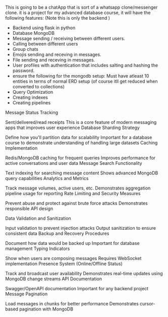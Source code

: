 This is going to be a chatApp that is sort of a whatsapp clone/messenger clone. it is a project for my advanced database course, it will have the following features: (Note this is only the backend )
- Backend using flask in python
- Database MongoDB
- Message sending / receiving between different users.
- Calling between different users
- Group chats
- Emojis sending and receving in messages.
- File sending and receving in messages.
- User profiles with authentication that includes salting and hashing the password.
- ensure the following for the mongodb setup:
Must have atleast 10 entities in terms of normal ERD setup (of course itll get reduced when converted to collections)
- Query Optimization
- Creating indexes
- Creating pipelines

Message Status Tracking

Sent/delivered/read receipts
This is a core feature of modern messaging apps that improves user experience
Database Sharding Strategy

Define how you'll partition data for scalability
Important for a database course to demonstrate understanding of handling large datasets
Caching Implementation

Redis/MongoDB caching for frequent queries
Improves performance for active conversations and user data
Message Search Functionality

Text indexing for searching message content
Shows advanced MongoDB query capabilities
Analytics and Metrics

Track message volumes, active users, etc.
Demonstrates aggregation pipeline usage for reporting
Rate Limiting and Security Measures

Prevent abuse and protect against brute force attacks
Demonstrates responsible API design

Data Validation and Sanitization

Input validation to prevent injection attacks
Output sanitization to ensure consistent data
Backup and Recovery Procedures

Document how data would be backed up
Important for database management
Typing Indicators

Show when users are composing messages
Requires WebSocket implementation
Presence System (Online/Offline Status)

Track and broadcast user availability
Demonstrates real-time updates using MongoDB change streams
API Documentation

Swagger/OpenAPI documentation
Important for any backend project
Message Pagination

Load messages in chunks for better performance
Demonstrates cursor-based pagination with MongoDB